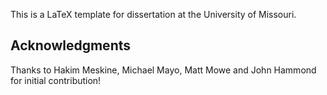 This is a LaTeX template for dissertation at the University of Missouri. 

## Acknowledgments
Thanks to Hakim Meskine, Michael Mayo, Matt Mowe and John Hammond for initial contribution!
